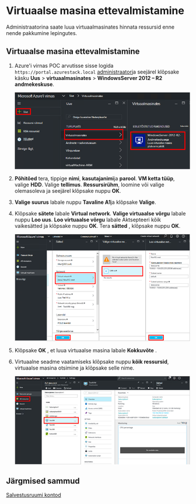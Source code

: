 <properties
    pageTitle="Ettevalmistamise VM Azure virnas (rentnik) | Microsoft Azure'i"
    description="Rentniku jaoks, kui saate teada, kuidas ette valmistada VM Azure virnas."
    services="azure-stack"
    documentationCenter=""
    authors="ErikjeMS"
    manager="byronr"
    editor=""/>

<tags
    ms.service="azure-stack"
    ms.workload="na"
    ms.tgt_pltfrm="na"
    ms.devlang="na"
    ms.topic="get-started-article"
    ms.date="10/12/2016"
    ms.author="erikje"/>

# <a name="provision-a-virtual-machine"></a>Virtuaalse masina ettevalmistamine

Administraatorina saate luua virtuaalmasinates hinnata ressursid enne nende pakkumine lepingutes.

## <a name="provision-a-virtual-machine"></a>Virtuaalse masina ettevalmistamine

1.  Azure'i virnas POC arvutisse sisse logida `https://portal.azurestack.local` [administraator](azure-stack-connect-azure-stack.md#log-in-as-a-service-administrator)ja seejärel klõpsake käsku **Uus** > **virtuaalmasinates** > **WindowsServer 2012 – R2 andmekeskuse**.  

    ![](media/azure-stack-provision-vm/image01.png)

2.  **Põhitõed** tera, tippige **nimi**, **kasutajanimi**ja **parool**. **VM ketta tüüp**, valige **HDD**. Valige **tellimus**. **Ressursirühm**, loomine või valige olemasoleva ja seejärel klõpsake nuppu **OK**.  

3.  **Valige suurus** labale nuppu **Tavaline A1**ja klõpsake **Valige**.  

4.  Klõpsake **sätete** labale **Virtual network**. **Valige virtuaalse võrgu** labale nuppu **Loo uus**. **Loo virtuaalse võrgu** labale Aktsepteeri kõik vaikesätted ja klõpsake nuppu **OK**. Tera **sätted** , klõpsake nuppu **OK**.

    ![](media/azure-stack-provision-vm/image04.png)

5.  Klõpsake **OK** , et luua virtuaalse masina labale **Kokkuvõte** .  

6. Virtuaalne seadme vaatamiseks klõpsake nuppu **kõik ressursid**, virtuaalse masina otsimine ja klõpsake selle nime.

    ![](media/azure-stack-provision-vm/image06.png)

## <a name="next-steps"></a>Järgmised sammud

[Salvestusruumi kontod](azure-stack-provision-storage-account.md)
